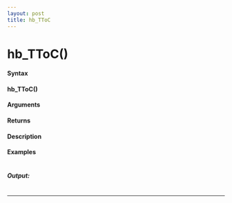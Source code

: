 ```yaml
---
layout: post
title: hb_TToC
---
```


# hb_TToC()


#### Syntax

#### hb_TToC()

#### Arguments

#### Returns

#### Description

#### Examples

```

```

##### Output:

```

```

---